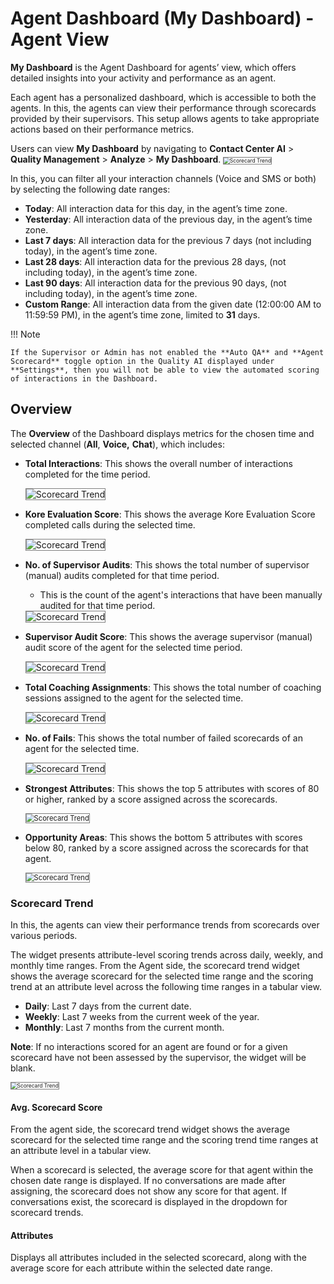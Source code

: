 # Agent Dashboard (My Dashboard) - Agent View

**My Dashboard** is the Agent Dashboard for agents’ view, which offers detailed insights into your activity and performance as an agent.

Each agent has a personalized dashboard, which is accessible to both the agents. In this, the agents can view their performance through scorecards provided by their supervisors. This setup allows agents to take appropriate actions based on their performance metrics.

Users can view **My Dashboard** by navigating to **Contact Center AI** > **Quality Management** > **Analyze** > **My Dashboard**.
<img src="../agent-dashboard/my-dashboard-view.png" alt="Scorecard Trend" title="Scorecard Trend" style="border: 1px solid gray; zoom:60%;">

In this, you can filter all your interaction channels (Voice and SMS or both) by selecting the following date ranges:

* **Today**: All interaction data for this day, in the agent’s time zone.
* **Yesterday**: All interaction data of the previous day, in the agent’s time zone.
* **Last 7 days**: All interaction data for the previous 7 days (not including today), in the agent’s time zone.
* **Last 28 days**: All interaction data for the previous 28 days, (not including today), in the agent’s time zone.
* **Last 90 days**: All interaction data for the previous 90 days, (not including today), in the agent’s time zone.
* **Custom Range**: All interaction data from the given date (12:00:00 AM to 11:59:59 PM), in the agent’s time zone, limited to **31** days.

!!! Note

    If the Supervisor or Admin has not enabled the **Auto QA** and **Agent Scorecard** toggle option in the Quality AI displayed under **Settings**, then you will not be able to view the automated scoring of interactions in the Dashboard.

## Overview

The **Overview** of the Dashboard displays metrics for the chosen time and selected channel (**All**, **Voice,** **Chat**), which includes:

* **Total Interactions**: This shows the overall number of interactions completed for the time period.

    <img src="../agent-dashboard/my-dashboard-total-interactions.png" alt="Scorecard Trend" title="Scorecard Trend" style="border: 1px solid gray; zoom:100%;">

* **Kore Evaluation Score**: This shows the average Kore Evaluation Score completed calls during the selected time.

    <img src="../agent-dashboard/my-dashboard-kore-eva-score.png" alt="Scorecard Trend" title="Scorecard Trend" style="border: 1px solid gray; zoom:100%;">

* **No. of Supervisor Audits**:  This shows the total number of supervisor (manual) audits completed for that time period.
    * This is the count of the agent's interactions that have been manually audited for that time period.

    <img src="../agent-dashboard/my-dashboard-number-sup-audits.png" alt="Scorecard Trend" title="Scorecard Trend" style="border: 1px solid gray; zoom:100%;">

* **Supervisor Audit Score**: This shows the average supervisor (manual) audit score of the agent for the selected time period.

    <img src="../agent-dashboard/my-dashboard-sup-audit-score.png" alt="Scorecard Trend" title="Scorecard Trend" style="border: 1px solid gray; zoom:100%;">

* **Total Coaching Assignments**: This shows the total number of coaching sessions assigned to the agent for the selected time.

    <img src="../agent-dashboard/my-dashboard-total-coaching-assignment.png" alt="Scorecard Trend" title="Scorecard Trend" style="border: 1px solid gray; zoom:100%;">

* **No. of Fails**: This shows the total number of failed scorecards of an agent for the selected time.

    <img src="../agent-dashboard/my-dashboard-number-of-fails.png" alt="Scorecard Trend" title="Scorecard Trend" style="border: 1px solid gray; zoom:100%;">

* **Strongest Attributes**: This shows the top 5 attributes with scores of 80 or higher, ranked by a score assigned across the scorecards.

    <img src="../agent-dashboard/my-dashboard-strongest-attributes.png" alt="Scorecard Trend" title="Scorecard Trend" style="border: 1px solid gray; zoom:80%;">

* **Opportunity Areas**: This shows the bottom 5 attributes with scores below 80, ranked by a score assigned across the scorecards for that agent.

    <img src="../agent-dashboard/my-dashboard-opportunity-areas.png" alt="Scorecard Trend" title="Scorecard Trend" style="border: 1px solid gray; zoom:80%;">

### Scorecard Trend

In this, the agents can view their performance trends from scorecards over various periods.

The widget presents attribute-level scoring trends across daily, weekly, and monthly time ranges. From the Agent side, the scorecard trend widget shows the average scorecard for the selected time range and the scoring trend at an attribute level across the following time ranges in a tabular view.

* **Daily**: Last 7 days from the current date.
* **Weekly**: Last 7 weeks from the current week of the year.
* **Monthly**: Last 7 months from the current month.

**Note**: If no interactions scored for an agent are found or for a given scorecard have not been assessed by the supervisor, the widget will be blank.

<img src="../agent-dashboard/my-dashboard-scorecard-trend.png" alt="Scorecard Trend" title="Scorecard Trend" style="border: 1px solid gray; zoom:60%;">

#### Avg. Scorecard Score

From the agent side, the scorecard trend widget shows the average scorecard for the selected time range and the scoring trend time ranges at an attribute level in a tabular view.

When a scorecard is selected, the average score for that agent within the chosen date range is displayed. If no conversations are made after assigning, the scorecard does not show any score for that agent. If conversations exist, the scorecard is displayed in the dropdown for scorecard trends.

#### Attributes

Displays all attributes included in the selected scorecard, along with the average score for each attribute within the selected date range.
